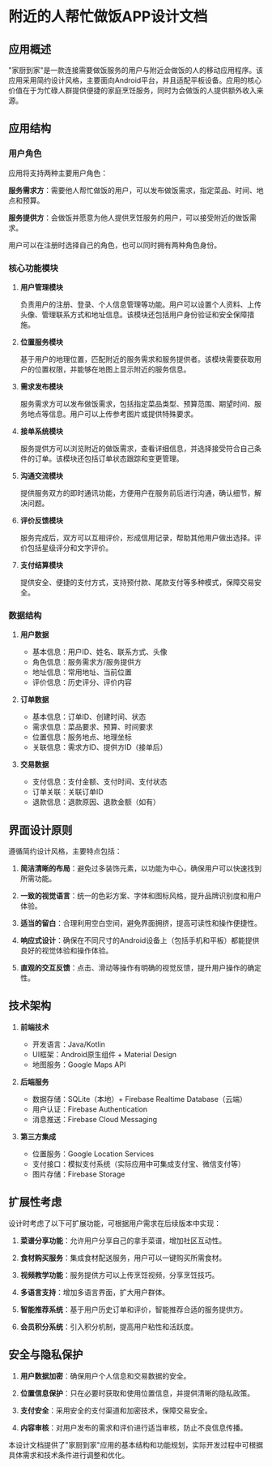 # 附近的人帮忙做饭APP设计文档

## 应用概述

"家厨到家"是一款连接需要做饭服务的用户与附近会做饭的人的移动应用程序。该应用采用简约设计风格，主要面向Android平台，并且适配平板设备。应用的核心价值在于为忙碌人群提供便捷的家庭烹饪服务，同时为会做饭的人提供额外收入来源。

## 应用结构

### 用户角色

应用将支持两种主要用户角色：

**服务需求方**：需要他人帮忙做饭的用户，可以发布做饭需求，指定菜品、时间、地点和预算。

**服务提供方**：会做饭并愿意为他人提供烹饪服务的用户，可以接受附近的做饭需求。

用户可以在注册时选择自己的角色，也可以同时拥有两种角色身份。

### 核心功能模块

1. **用户管理模块**
   
   负责用户的注册、登录、个人信息管理等功能。用户可以设置个人资料、上传头像、管理联系方式和地址信息。该模块还包括用户身份验证和安全保障措施。

2. **位置服务模块**
   
   基于用户的地理位置，匹配附近的服务需求和服务提供者。该模块需要获取用户的位置权限，并能够在地图上显示附近的服务信息。

3. **需求发布模块**
   
   服务需求方可以发布做饭需求，包括指定菜品类型、预算范围、期望时间、服务地点等信息。用户可以上传参考图片或提供特殊要求。

4. **接单系统模块**
   
   服务提供方可以浏览附近的做饭需求，查看详细信息，并选择接受符合自己条件的订单。该模块还包括订单状态跟踪和变更管理。

5. **沟通交流模块**
   
   提供服务双方的即时通讯功能，方便用户在服务前后进行沟通，确认细节，解决问题。

6. **评价反馈模块**
   
   服务完成后，双方可以互相评价，形成信用记录，帮助其他用户做出选择。评价包括星级评分和文字评价。

7. **支付结算模块**
   
   提供安全、便捷的支付方式，支持预付款、尾款支付等多种模式，保障交易安全。

### 数据结构

1. **用户数据**
   - 基本信息：用户ID、姓名、联系方式、头像
   - 角色信息：服务需求方/服务提供方
   - 地址信息：常用地址、当前位置
   - 评价信息：历史评分、评价内容

2. **订单数据**
   - 基本信息：订单ID、创建时间、状态
   - 需求信息：菜品要求、预算、时间要求
   - 位置信息：服务地点、地理坐标
   - 关联信息：需求方ID、提供方ID（接单后）

3. **交易数据**
   - 支付信息：支付金额、支付时间、支付状态
   - 订单关联：关联订单ID
   - 退款信息：退款原因、退款金额（如有）

## 界面设计原则

遵循简约设计风格，主要特点包括：

1. **简洁清晰的布局**：避免过多装饰元素，以功能为中心，确保用户可以快速找到所需功能。

2. **一致的视觉语言**：统一的色彩方案、字体和图标风格，提升品牌识别度和用户体验。

3. **适当的留白**：合理利用空白空间，避免界面拥挤，提高可读性和操作便捷性。

4. **响应式设计**：确保在不同尺寸的Android设备上（包括手机和平板）都能提供良好的视觉体验和操作体验。

5. **直观的交互反馈**：点击、滑动等操作有明确的视觉反馈，提升用户操作的确定性。

## 技术架构

1. **前端技术**
   - 开发语言：Java/Kotlin
   - UI框架：Android原生组件 + Material Design
   - 地图服务：Google Maps API

2. **后端服务**
   - 数据存储：SQLite（本地）+ Firebase Realtime Database（云端）
   - 用户认证：Firebase Authentication
   - 消息推送：Firebase Cloud Messaging

3. **第三方集成**
   - 位置服务：Google Location Services
   - 支付接口：模拟支付系统（实际应用中可集成支付宝、微信支付等）
   - 图片存储：Firebase Storage

## 扩展性考虑

设计时考虑了以下可扩展功能，可根据用户需求在后续版本中实现：

1. **菜谱分享功能**：允许用户分享自己的拿手菜谱，增加社区互动性。

2. **食材购买服务**：集成食材配送服务，用户可以一键购买所需食材。

3. **视频教学功能**：服务提供方可以上传烹饪视频，分享烹饪技巧。

4. **多语言支持**：增加多语言界面，扩大用户群体。

5. **智能推荐系统**：基于用户历史订单和评价，智能推荐合适的服务提供方。

6. **会员积分系统**：引入积分机制，提高用户粘性和活跃度。

## 安全与隐私保护

1. **用户数据加密**：确保用户个人信息和交易数据的安全。

2. **位置信息保护**：只在必要时获取和使用位置信息，并提供清晰的隐私政策。

3. **支付安全**：采用安全的支付渠道和加密技术，保障交易安全。

4. **内容审核**：对用户发布的需求和评价进行适当审核，防止不良信息传播。

本设计文档提供了"家厨到家"应用的基本结构和功能规划，实际开发过程中可根据具体需求和技术条件进行调整和优化。
